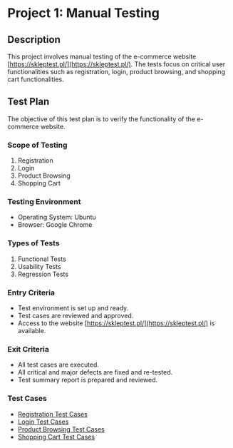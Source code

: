 # Project 1: Manual Testing

## Description
This project involves manual testing of the e-commerce website [https://skleptest.pl/](https://skleptest.pl/). The tests focus on critical user functionalities such as registration, login, product browsing, and shopping cart functionalities.

## Test Plan
The objective of this test plan is to verify the functionality of the e-commerce website.

### Scope of Testing
1. Registration
2. Login
3. Product Browsing
4. Shopping Cart

### Testing Environment
- Operating System: Ubuntu
- Browser: Google Chrome

### Types of Tests
1. Functional Tests
2. Usability Tests
3. Regression Tests

### Entry Criteria
- Test environment is set up and ready.
- Test cases are reviewed and approved.
- Access to the website [https://skleptest.pl/](https://skleptest.pl/) is available.

### Exit Criteria
- All test cases are executed.
- All critical and major defects are fixed and re-tested.
- Test summary report is prepared and reviewed.

### Test Cases
- [Registration Test Cases](TestCases_Registration.md)
- [Login Test Cases](TestCases_Login.md)
- [Product Browsing Test Cases](TestCases_ProductBrowsing.md)
- [Shopping Cart Test Cases](TestCases_Cart.md)
